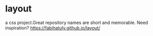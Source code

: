 # layout
a css project.Great repository names are short and memorable. Need inspiration?
https://fabihatuly.github.io/layout/
